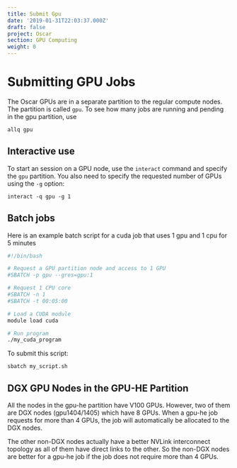 ```yaml
---
title: Submit Gpu
date: '2019-01-31T22:03:37.000Z'
draft: false
project: Oscar
section: GPU Computing
weight: 0
---
```


# Submitting GPU Jobs

The Oscar GPUs are in a separate partition to the regular compute nodes. The partition is called `gpu`. To see how many jobs are running and pending in the gpu partition, use

```
allq gpu
```

## Interactive use

To start an session on a GPU node, use the `interact` command and specify the `gpu` partition. You also need to specify the requested number of GPUs using the `-g` option:

```
interact -q gpu -g 1
```

## Batch jobs

Here is an example batch script for a cuda job that uses 1 gpu and 1 cpu for 5 minutes

```bash
#!/bin/bash

# Request a GPU partition node and access to 1 GPU
#SBATCH -p gpu --gres=gpu:1

# Request 1 CPU core
#SBATCH -n 1
#SBATCH -t 00:05:00

# Load a CUDA module
module load cuda

# Run program
./my_cuda_program
```

To submit this script:

```
sbatch my_script.sh
```

## DGX GPU Nodes in the GPU-HE Partition

All the nodes in the gpu-he partition have V100 GPUs. However, two of them are DGX nodes (gpu1404/1405) which have 8 GPUs. When a gpu-he job requests for more than 4 GPUs, the job will automatically be allocated to the DGX nodes.&#x20;

The other non-DGX nodes actually have  a better NVLink interconnect topology as all of them have direct links to the other. So the non-DGX nodes are better for a gpu-he job if the job does not require more than 4 GPUs.&#x20;
